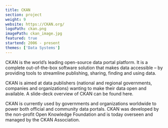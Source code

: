 ```yaml
---
title: CKAN
section: project
weight: 9
website: https://CKAN.org/
logoPath: ckan.png
imagePath: ckan_image.jpg
featured: true
startend: 2006 - present
themes: ['Data Systems']
---
```


CKAN is the world’s leading open-source data portal platform. It is a complete out-of-the-box software solution that makes data accessible – by providing tools to streamline publishing, sharing, finding and using data.

<!--more-->CKAN is aimed at data publishers (national and regional governments, companies and organizations) wanting to make their data open and available. A slide-deck overview of CKAN can be found here.

CKAN is currently used by governments and organizations worldwide to power both official and community data portals. CKAN was developed by the non-profit Open Knowledge Foundation and is today overseen and managed by the CKAN Association.
